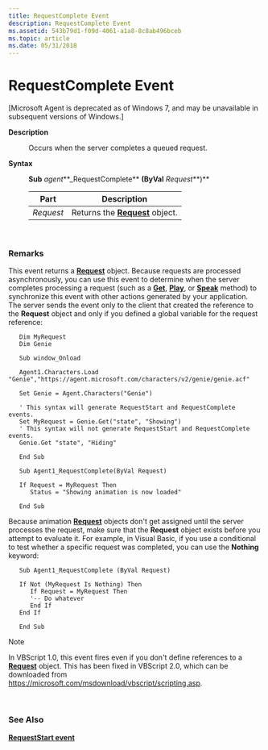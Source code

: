 ```yaml
---
title: RequestComplete Event
description: RequestComplete Event
ms.assetid: 543b79d1-f09d-4061-a1a8-8c8ab496bceb
ms.topic: article
ms.date: 05/31/2018
---
```


# RequestComplete Event

\[Microsoft Agent is deprecated as of Windows 7, and may be unavailable in subsequent versions of Windows.\]

<dl> <dt>

<span id="Description"></span><span id="description"></span><span id="DESCRIPTION"></span>**Description**
</dt> <dd>

Occurs when the server completes a queued request.

</dd> <dt>

<span id="Syntax"></span><span id="syntax"></span><span id="SYNTAX"></span>**Syntax**
</dt> <dd>

**Sub** *agent***\_RequestComplete** **(ByVal** *Request***)**



| Part      | Description                                            |
|-----------|--------------------------------------------------------|
| *Request* | Returns the [**Request**](/windows/desktop/lwef/the-request-object) object. |



 

</dd> </dl>

### Remarks

This event returns a [**Request**](/windows/desktop/lwef/the-request-object) object. Because requests are processed asynchronously, you can use this event to determine when the server completes processing a request (such as a [**Get**](get-method.md), [**Play**](play-method.md), or [**Speak**](speak-method.md) method) to synchronize this event with other actions generated by your application. The server sends the event only to the client that created the reference to the **Request** object and only if you defined a global variable for the request reference:


```
   Dim MyRequest 
   Dim Genie 

   Sub window_Onload
   
   Agent1.Characters.Load "Genie","https://agent.microsoft.com/characters/v2/genie/genie.acf"

   Set Genie = Agent.Characters("Genie")

   ' This syntax will generate RequestStart and RequestComplete events.
   Set MyRequest = Genie.Get("state", "Showing")
   ' This syntax will not generate RequestStart and RequestComplete events.
   Genie.Get "state", "Hiding"
   
   End Sub

   Sub Agent1_RequestComplete(ByVal Request)

   If Request = MyRequest Then
      Status = "Showing animation is now loaded"

   End Sub
```



Because animation [**Request**](/windows/desktop/lwef/the-request-object) objects don't get assigned until the server processes the request, make sure that the **Request** object exists before you attempt to evaluate it. For example, in Visual Basic, if you use a conditional to test whether a specific request was completed, you can use the **Nothing** keyword:


```
   Sub Agent1_RequestComplete (ByVal Request)

   If Not (MyRequest Is Nothing) Then
      If Request = MyRequest Then
      '-- Do whatever
      End If
   End If

   End Sub
```



> [!Note]  
> In VBScript 1.0, this event fires even if you don't define references to a [**Request**](/windows/desktop/lwef/the-request-object) object. This has been fixed in VBScript 2.0, which can be downloaded from <https://microsoft.com/msdownload/vbscript/scripting.asp>.

 

### See Also

[**RequestStart event**](requeststart-event.md)


 

 